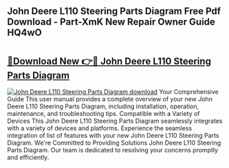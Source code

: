 ## John Deere L110 Steering Parts Diagram Free Pdf Download - Part-XmK New Repair Owner Guide HQ4wO

# <h2><a href="http://dfqetu.blite.top/?on=John+Deere+L110+Steering+Parts+Diagram">🔗Download New 👉🔴 John Deere L110 Steering Parts Diagram</a></h2>

[![John Deere L110 Steering Parts Diagram download](https://i.imgur.com/lujVjoI.png)](http://dfqetu.blite.top/?on=John+Deere+L110+Steering+Parts+Diagram)
Your Comprehensive Guide This user manual provides a complete overview of your new John Deere L110 Steering Parts Diagram, including installation, operation, maintenance, and troubleshooting tips. Compatible with a Variety of Devices This John Deere L110 Steering Parts Diagram seamlessly integrates with a variety of devices and platforms. Experience the seamless integration of list of features with your new John Deere L110 Steering Parts Diagram. We're Committed to Providing Solutions John Deere L110 Steering Parts Diagram. Our team is dedicated to resolving your concerns promptly and efficiently.

